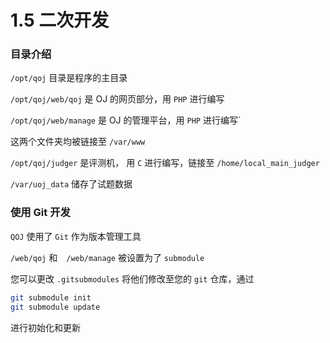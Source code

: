 # 1.5 二次开发

### 目录介绍

`/opt/qoj` 目录是程序的主目录

`/opt/qoj/web/qoj` 是 OJ 的网页部分，用 `PHP` 进行编写

`/opt/qoj/web/manage` 是 OJ 的管理平台，用 `PHP` 进行编写`

这两个文件夹均被链接至 `/var/www`

`/opt/qoj/judger` 是评测机， 用 `C` 进行编写，链接至 `/home/local_main_judger`

`/var/uoj_data` 储存了试题数据

### 使用 Git 开发

`QOJ` 使用了 `Git` 作为版本管理工具

`/web/qoj` 和　`/web/manage` 被设置为了 `submodule`

您可以更改 `.gitsubmodules` 将他们修改至您的 `git` 仓库，通过

```bash
git submodule init
git submodule update
```

进行初始化和更新